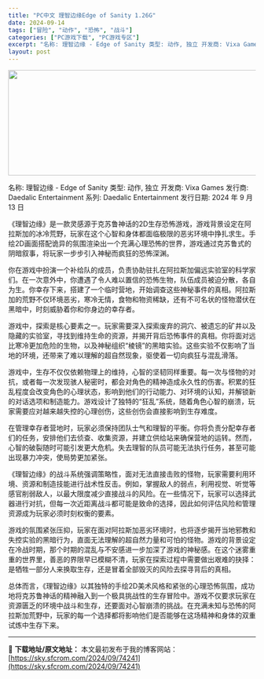 ```yaml
---
title: "PC中文 理智边缘Edge of Sanity 1.26G"
date: 2024-09-14
tags: ["冒险", "动作", "恐怖", "战斗"]
categories: ["PC游戏下载", "PC游戏专区"]
excerpt: "名称: 理智边缘 - Edge of Sanity 类型: 动作, 独立 开发商: Vixa Games 发行商: Daedalic Entertainment 系列: Daedalic Entertainment 发行日期: 2024 年 9 月 13 日 《理智边缘》是一款灵感源于克苏鲁神话的2&hellip;"
layout: post
---
```


<img class="aligncenter size-full wp-image-74242" src="https://sky.sfcrom.com/wp-content/uploads/2024/09/2024091408150270.webp" alt="" width="660" height="215" />

名称: 理智边缘 - Edge of Sanity
类型: 动作, 独立
开发商: Vixa Games
发行商: Daedalic Entertainment
系列: Daedalic Entertainment
发行日期: 2024 年 9 月 13 日

《理智边缘》是一款灵感源于克苏鲁神话的2D生存恐怖游戏，游戏背景设定在阿拉斯加的冰冷荒野，玩家在这个心智和身体都面临极限的恶劣环境中挣扎求生。手绘2D画面搭配诡异的氛围渲染出一个充满心理恐怖的世界，游戏通过克苏鲁式的阴暗叙事，将玩家一步步引入神秘而疯狂的恐怖深渊。

你在游戏中扮演一个补给队的成员，负责协助驻扎在阿拉斯加偏远实验室的科学家们。在一次意外中，你遭遇了令人难以置信的恐怖生物，队伍成员被迫分散，各自为生。你幸存下来，搭建了一个临时营地，开始调查这些神秘事件的真相。阿拉斯加的荒野不仅环境恶劣，寒冷无情，食物和物资稀缺，还有不可名状的怪物潜伏在黑暗中，时刻威胁着你和你身边的幸存者。

游戏中，探索是核心要素之一。玩家需要深入探索废弃的洞穴、被遗忘的矿井以及隐藏的实验室，寻找到维持生命的资源，并揭开背后恐怖事件的真相。你将面对远比寒冷更加危险的生物，以及神秘组织“棱镜”的黑暗实验。这些实验不仅影响了当地的环境，还带来了难以理解的超自然现象，驱使着一切向疯狂与混乱滑落。

游戏中，生存不仅仅依赖物理上的维持，心智的坚韧同样重要。每一次与怪物的对抗，或者每一次发现骇人秘密时，都会对角色的精神造成永久性的伤害。积累的狂乱程度会改变角色的心理状态，影响到他们的行动能力、对环境的认知，并解锁新的对话选项和制造能力。游戏设计了独特的“狂乱”系统，随着角色心智的崩溃，玩家需要应对越来越失控的心理创伤，这些创伤会直接影响到生存难度。

在管理幸存者营地时，玩家必须保持团队士气和理智的平衡。你将负责分配幸存者们的任务，安排他们去侦查、收集资源，并建立供给站来确保营地的运转。然而，心智的破裂随时可能引发更大危机。失去理智的队员可能无法执行任务，甚至可能出现暴力冲突，使局势更加紧张。

《理智边缘》的战斗系统强调策略性，面对无法直接击败的怪物，玩家需要利用环境、资源和制造技能进行战术性反击。例如，掌握敌人的弱点，利用视觉、听觉等感官削弱敌人，以最大限度减少直接战斗的风险。在一些情况下，玩家可以选择武器进行对抗，但每一次近距离战斗都可能是致命的选择，因此如何评估风险和管理资源成为玩家必须时刻权衡的要素。

游戏的氛围紧张压抑，玩家在面对阿拉斯加恶劣环境时，也将逐步揭开当地邪教和失控实验的黑暗行为，直面无法理解的超自然力量和可怕的怪物。游戏的背景设定在冷战时期，那个时期的混乱与不安感进一步加深了游戏的神秘感。在这个迷雾重重的世界里，善恶的界限早已模糊不清，玩家在探索过程中需要做出艰难的抉择：是牺牲一部分人来换取生存，还是冒着全部毁灭的风险去探寻背后的真相。

总体而言，《理智边缘》以其独特的手绘2D美术风格和紧张的心理恐怖氛围，成功地将克苏鲁神话的精神融入到一个极具挑战性的生存冒险中。游戏不仅要求玩家在资源匮乏的环境中战斗和生存，还要面对心智崩溃的挑战。在充满未知与恐怖的阿拉斯加荒野中，玩家的每一个选择都将影响他们是否能够在这场精神和身体的双重试炼中生存下来。

---
📖 **下载地址/原文地址：** 本文最初发布于我的博客网站：[https://sky.sfcrom.com/2024/09/74241](https://sky.sfcrom.com/2024/09/74241)
